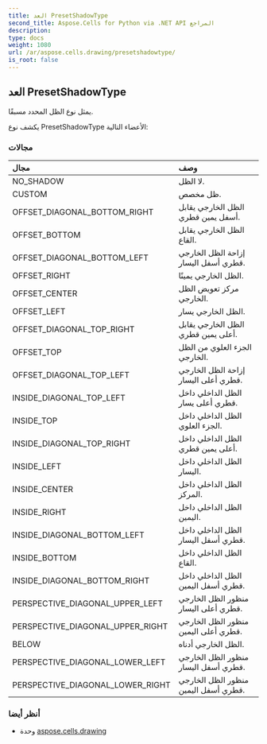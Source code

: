 ```yaml
---
title: العد PresetShadowType
second_title: Aspose.Cells for Python via .NET API المراجع
description:
type: docs
weight: 1080
url: /ar/aspose.cells.drawing/presetshadowtype/
is_root: false
---
```

##  العد PresetShadowType
يمثل نوع الظل المحدد مسبقًا.



يكشف نوع PresetShadowType الأعضاء التالية:

###  مجالات
| مجال| وصف|
| :- | :- |
| NO_SHADOW | لا الظل.|
| CUSTOM | ظل مخصص.|
| OFFSET_DIAGONAL_BOTTOM_RIGHT | الظل الخارجي يقابل أسفل يمين قطري.|
| OFFSET_BOTTOM | الظل الخارجي يقابل القاع.|
| OFFSET_DIAGONAL_BOTTOM_LEFT | إزاحة الظل الخارجي قطري أسفل اليسار.|
| OFFSET_RIGHT | الظل الخارجي يمينًا.|
| OFFSET_CENTER | مركز تعويض الظل الخارجي.|
| OFFSET_LEFT | الظل الخارجي يسار.|
| OFFSET_DIAGONAL_TOP_RIGHT | الظل الخارجي يقابل أعلى يمين قطري.|
| OFFSET_TOP | الجزء العلوي من الظل الخارجي.|
| OFFSET_DIAGONAL_TOP_LEFT | إزاحة الظل الخارجي قطري أعلى اليسار.|
| INSIDE_DIAGONAL_TOP_LEFT | الظل الداخلي داخل قطري أعلى يسار.|
| INSIDE_TOP | الظل الداخلي داخل الجزء العلوي.|
| INSIDE_DIAGONAL_TOP_RIGHT | الظل الداخلي داخل أعلى يمين قطري.|
| INSIDE_LEFT | الظل الداخلي داخل اليسار.|
| INSIDE_CENTER |الظل الداخلي داخل المركز.|
| INSIDE_RIGHT | الظل الداخلي داخل اليمين.|
| INSIDE_DIAGONAL_BOTTOM_LEFT | الظل الداخلي داخل قطري أسفل اليسار.|
| INSIDE_BOTTOM | الظل الداخلي داخل القاع.|
| INSIDE_DIAGONAL_BOTTOM_RIGHT | الظل الداخلي داخل قطري أسفل اليمين.|
| PERSPECTIVE_DIAGONAL_UPPER_LEFT | منظور الظل الخارجي قطري أعلى اليسار.|
| PERSPECTIVE_DIAGONAL_UPPER_RIGHT | منظور الظل الخارجي قطري أعلى اليمين.|
| BELOW | الظل الخارجي أدناه.|
| PERSPECTIVE_DIAGONAL_LOWER_LEFT | منظور الظل الخارجي قطري أسفل اليسار.|
| PERSPECTIVE_DIAGONAL_LOWER_RIGHT | منظور الظل الخارجي قطري أسفل اليمين.|



###  أنظر أيضا
* وحدة [aspose.cells.drawing](..)
